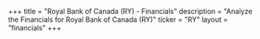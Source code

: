 +++
title = "Royal Bank of Canada (RY) - Financials"
description = "Analyze the Financials for Royal Bank of Canada (RY)"
ticker = "RY"
layout = "financials"
+++

